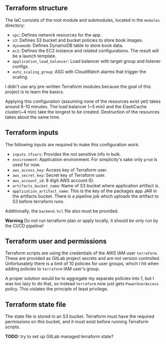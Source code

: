 ## Terraform structure

The IaC consists of the root module and submodules, located in the 
``modules`` directory:

 - ``vpc``: Defines network resources for the app.
 - ``s3``: Defines S3 bucket and bucket policies to store book images.
 - ``dynamodb``: Defines DynamoDB table to store book data.
 - ``ec2``: Defines the EC2 instance and related configurations. The result will be a launch template.
 - ``application_load_balancer``: Load balancer with target group and listener configs.
 - ``auto_scaling_group``: ASG with CloudWatch alarms that trigger the scaling.

I didn't use any pre-written Terraform modules because the goal of this project is to learn the basics.

Applying this configuration (assuming none of the resources exist yet) takes around 8-10 minutes. The 
load balancer (~5 min) and the ElastiCache cluster(~4 min) take the longest to be created. Destruction 
of the resources takes about the same time.

## Terraform inputs

The following inputs are required to make this configuration work:

 - ``inputs.tfvars``: Provides the not sensitive info in bulk.
 - ``environment``: Application environment. For simplicity's sake only ``prod`` 
is used for now.
 - ``aws_access_key``: Access key of Terraform user.
 - ``aws_secret_key``: Secret key of Terraform user.
 - ``aws_account_id``: 8 digit AWS account ID.
 - ``artifacts_bucket_name``: Name of S3 bucket where application artifact is.
 - ``application_artifact_name``: This is the key of the packages app JAR in the artifacts 
bucket. There is a pipeline job which uploads the artifact to S3 before terraform runs. 

Additionally, the ``backend.hcl`` file also must be provided.

**Warning** Do not run terraform plan or apply locally, it should be only run by the CI/CD pipeline!

## Terraform user and permissions

Terraform scripts are using the credentials of the AWS IAM user ``terraform``. These 
are provided as GitLab project secrets and are not version controlled. Unfortunately there is a 
limit of 10 policies for user groups, which I hit when adding policies to `terraform` IAM user's group. 

A proper solution would be to aggregate my separate policies into 1, but I was too lazy to do that, 
so instead `terraform` now just gets `PowerUserAccess` policy. This violates the principle of 
least privilege.

## Terraform state file

The state file is stored in an S3 bucket. Terraform must have the required permissions 
on this bucket, and it must exist before running Terraform scripts.

**TODO:** try to set up GitLab managed terraform state?
